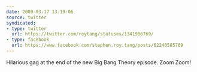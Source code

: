 ```yaml
---
date: 2009-03-17 13:19:06
source: twitter
syndicated:
- type: twitter
  url: https://twitter.com/roytang/statuses/1341986769/
- type: facebook
  url: https://www.facebook.com/stephen.roy.tang/posts/62240585769
---
```


Hilarious gag at the end of the new Big Bang Theory episode. Zoom Zoom!